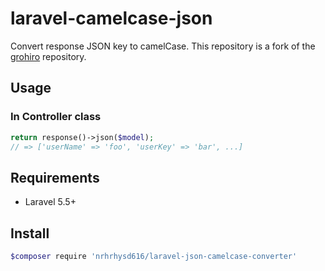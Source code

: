# laravel-camelcase-json

Convert response JSON key to camelCase.
This repository is a fork of the [grohiro](https://github.com/grohiro/laravel-camelcase-json) repository.

## Usage

### In Controller class

```php
return response()->json($model);
// => ['userName' => 'foo', 'userKey' => 'bar', ...]
```

## Requirements

- Laravel 5.5+

## Install

```bash
$composer require 'nrhrhysd616/laravel-json-camelcase-converter'
```
